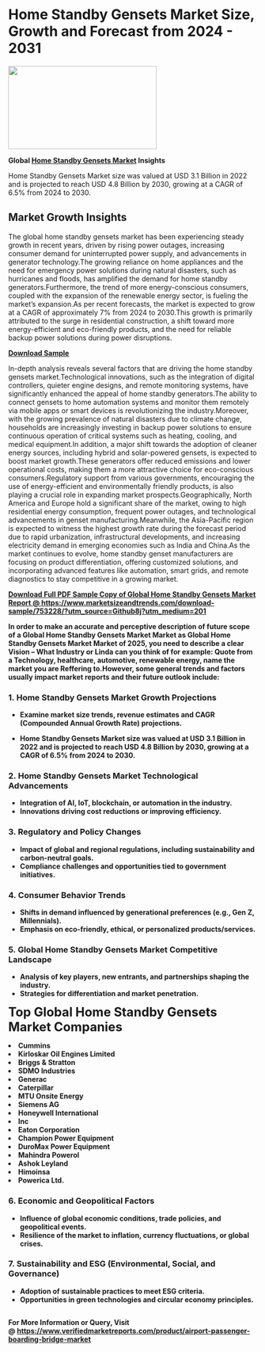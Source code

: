 <H1>Home Standby Gensets Market Size, Growth and Forecast from 2024 - 2031</H1><img class="aligncenter size-medium wp-image-584254" src="https://thirdeyenews.in/wp-content/uploads/2024/09/Global-Market-Research-300x168.jpeg" alt="" width="300" height="168" /><p><strong>Global&nbsp;<a href="https://www.marketsizeandtrends.com/download-sample/753228/?utm_source=Github8j?utm_medium=201">Home Standby Gensets Market</a> Insights</strong></p><p>Home Standby Gensets Market size was valued at USD 3.1 Billion in 2022 and is projected to reach USD 4.8 Billion by 2030, growing at a CAGR of 6.5% from 2024 to 2030.</p><p><h2>Market Growth Insights</h2> <p>The global home standby gensets market has been experiencing steady growth in recent years, driven by rising power outages, increasing consumer demand for uninterrupted power supply, and advancements in generator technology.The growing reliance on home appliances and the need for emergency power solutions during natural disasters, such as hurricanes and floods, has amplified the demand for home standby generators.Furthermore, the trend of more energy-conscious consumers, coupled with the expansion of the renewable energy sector, is fueling the market’s expansion.As per recent forecasts, the market is expected to grow at a CAGR of approximately 7% from 2024 to 2030.This growth is primarily attributed to the surge in residential construction, a shift toward more energy-efficient and eco-friendly products, and the need for reliable backup power solutions during power disruptions.</p> <p><strong><a href="#">Download Sample</a></strong></p> <p>In-depth analysis reveals several factors that are driving the home standby gensets market.Technological innovations, such as the integration of digital controllers, quieter engine designs, and remote monitoring systems, have significantly enhanced the appeal of home standby generators.The ability to connect gensets to home automation systems and monitor them remotely via mobile apps or smart devices is revolutionizing the industry.Moreover, with the growing prevalence of natural disasters due to climate change, households are increasingly investing in backup power solutions to ensure continuous operation of critical systems such as heating, cooling, and medical equipment.In addition, a major shift towards the adoption of cleaner energy sources, including hybrid and solar-powered gensets, is expected to boost market growth.These generators offer reduced emissions and lower operational costs, making them a more attractive choice for eco-conscious consumers.Regulatory support from various governments, encouraging the use of energy-efficient and environmentally friendly products, is also playing a crucial role in expanding market prospects.Geographically, North America and Europe hold a significant share of the market, owing to high residential energy consumption, frequent power outages, and technological advancements in genset manufacturing.Meanwhile, the Asia-Pacific region is expected to witness the highest growth rate during the forecast period due to rapid urbanization, infrastructural developments, and increasing electricity demand in emerging economies such as India and China.As the market continues to evolve, home standby genset manufacturers are focusing on product differentiation, offering customized solutions, and incorporating advanced features like automation, smart grids, and remote diagnostics to stay competitive in a growing market.</p> <p><strong><a href="#"></p><p><span class=""><strong>Download Full PDF Sample Copy of Global Home Standby Gensets Market Report</strong> @ <a href="https://www.marketsizeandtrends.com/download-sample/753228/?utm_source=Github8j?utm_medium=201" target="_blank">https://www.marketsizeandtrends.com/download-sample/753228/?utm_source=Github8j?utm_medium=201</a></span></p><p>In order to make an accurate and perceptive description of future scope of a Global&nbsp;Home Standby Gensets Market Market as Global&nbsp;Home Standby Gensets Market Market of 2025, you need to describe a clear Vision &ndash; What Industry or Linda can you think of for example: Quote from a Technology, healthcare, automotive, renewable energy, name the market you are Reffering to.However, some general trends and factors usually impact market reports and their future outlook include:</p><h3>1.&nbsp;<strong>Home Standby Gensets Market Growth Projections</strong></h3><ul><li>Examine market size trends, revenue estimates and CAGR (Compounded Annual Growth Rate) projections.</li><li><p>Home Standby Gensets Market size was valued at USD 3.1 Billion in 2022 and is projected to reach USD 4.8 Billion by 2030, growing at a CAGR of 6.5% from 2024 to 2030.</p></li></ul><h3>2.&nbsp;<strong>Home Standby Gensets Market Technological Advancements</strong></h3><ul><li>Integration of AI, IoT, blockchain, or automation in the industry.</li><li>Innovations driving cost reductions or improving efficiency.</li></ul><h3>3.&nbsp;<strong>Regulatory and Policy Changes</strong></h3><ul><li>Impact of global and regional regulations, including sustainability and carbon-neutral goals.</li><li>Compliance challenges and opportunities tied to government initiatives.</li></ul><h3>4.&nbsp;<strong>Consumer Behavior Trends</strong></h3><ul><li>Shifts in demand influenced by generational preferences (e.g., Gen Z, Millennials).</li><li>Emphasis on eco-friendly, ethical, or personalized products/services.</li></ul><h3>5.&nbsp;<strong>Global Home Standby Gensets Market Competitive Landscape</strong></h3><ul><li>Analysis of key players, new entrants, and partnerships shaping the industry.</li><li>Strategies for differentiation and market penetration.</li></ul><p data-pm-slice="1 1 []"><span style="color: inherit; font-family: inherit; font-size: 25px;">Top Global Home Standby Gensets Market Companies</span></p><div class="" data-test-id=""><p><li>Cummins</li><li> Kirloskar Oil Engines Limited</li><li> Briggs & Stratton</li><li> SDMO Industries</li><li> Generac</li><li> Caterpillar</li><li> MTU Onsite Energy</li><li> Siemens AG</li><li> Honeywell International</li><li> Inc</li><li> Eaton Corporation</li><li> Champion Power Equipment</li><li> DuroMax Power Equipment</li><li> Mahindra Powerol</li><li> Ashok Leyland</li><li> Himoinsa</li><li> Powerica Ltd.</li></p></div><h3>6.&nbsp;<strong>Economic and Geopolitical Factors</strong></h3><ul><li>Influence of global economic conditions, trade policies, and geopolitical events.</li><li>Resilience of the market to inflation, currency fluctuations, or global crises.</li></ul><h3>7.&nbsp;<strong>Sustainability and ESG (Environmental, Social, and Governance)</strong></h3><ul><li>Adoption of sustainable practices to meet ESG criteria.</li><li>Opportunities in green technologies and circular economy principles.</li></ul><h2><strong style="font-size: 14px;">For More Information or Query, Visit @&nbsp;</strong><a style="background-color: #ffffff; font-size: 14px;" href="https://www.marketsizeandtrends.com/report/home-standby-gensets-market/" target="_blank">https://www.verifiedmarketreports.com/product/airport-passenger-boarding-bridge-market</a></h2>
